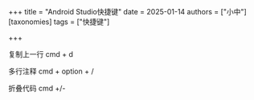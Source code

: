 +++
title = "Android Studio快捷键"
date = 2025-01-14
authors = ["小中"]
[taxonomies]
tags = ["快捷键"]

+++

复制上一行 cmd + d

多行注释 cmd + option + /

折叠代码 cmd +/-
